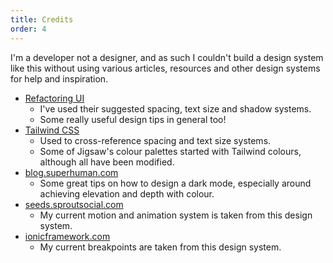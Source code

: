 ```yaml
---
title: Credits
order: 4
---
```


I'm a developer not a designer, and as such I couldn't build a design system like this without 
using various articles, resources and other design systems for help and inspiration.

- [Refactoring UI](https://www.refactoringui.com/)
  - I've used their suggested spacing, text size and shadow systems.
  - Some really useful design tips in general too!
- [Tailwind CSS](https://tailwindcss.com/)
  - Used to cross-reference spacing and text size systems.
  - Some of Jigsaw's colour palettes started with Tailwind colours, although all have been modified.
- [blog.superhuman.com](https://blog.superhuman.com/how-to-design-delightful-dark-themes/)
  - Some great tips on how to design a dark mode, especially around achieving elevation and depth with colour.
- [seeds.sproutsocial.com](https://seeds.sproutsocial.com/visual/motion/)
  - My current motion and animation system is taken from this design system.
- [ionicframework.com](https://ionicframework.com/docs/layout/css-utilities#ionic-breakpoints)
  - My current breakpoints are taken from this design system.
